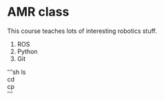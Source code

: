 # AMR class

This course teaches lots of interesting robotics stuff.  
 1. ROS
 2. Python
 3. Git 

'''sh
    ls  
    cd  
    cp  
'''